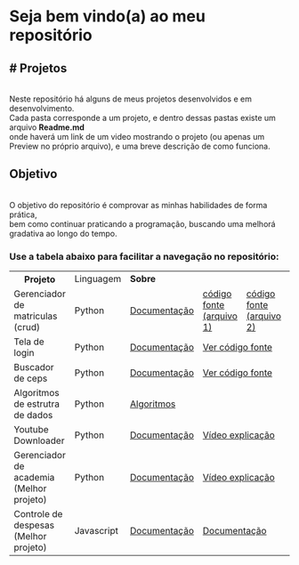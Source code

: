 <h1> Seja bem vindo(a) ao meu repositório</h1>
<h2># Projetos</h2> <br>
Neste repositório há alguns de meus projetos desenvolvidos e em desenvolvimento. <br>
Cada pasta corresponde a um projeto, e dentro dessas pastas existe um arquivo <strong>Readme.md</strong><br>
onde haverá um link de um video mostrando o projeto (ou apenas um Preview no próprio arquivo), e uma breve descrição de como funciona.

<h2>Objetivo</h2><br>
O objetivo do repositório é comprovar as minhas habilidades de forma prática, <br>
bem como continuar praticando a programação, buscando uma melhorá gradativa ao longo do tempo.
<br>

<h3>Use a tabela abaixo para facilitar a navegação no repositório:</h3>
<table>
  
  <tr>
    <th ><strong> Projeto</strong></th>
    <td>Linguagem </td>
    <td colspan=4><strong> Sobre </strong></td>
  </tr>
  <tr>
    <td> Gerenciador de matriculas (crud)</td>
    <td> Python</td>
    <td><a href='https://github.com/merino626/Projetos/blob/main/Projeto_gerenciador/dist/README.MD'> Documentação </a> </td>
     <td> <a href='https://github.com/merino626/Projetos/blob/main/Projeto_gerenciador/dist/Gerenciador.py'>código fonte (arquivo 1)</a></td>
  <td> <a href='https://github.com/merino626/Projetos/blob/main/Projeto_gerenciador/dist/main.py'>código fonte (arquivo 2)</a></td>
  <td> <a href='https://github.com/merino626/Projetos/blob/main/Projeto_gerenciador/dist/conexao_bd.py'>código fonte (arquivo 3)</a></td>
  </tr>
   <tr>
    <td> Tela de login</td>
    <td> Python</td>
    <td><a href='https://github.com/merino626/Projetos/blob/main/Login_Simples/README.md'> Documentação </a> </td>
     <td colspan='3'> <a href='https://github.com/merino626/Projetos/blob/main/Login_Simples/Login_simples.py'>Ver código fonte</a></td>
  </tr>
    </tr>
   <tr>
    <td> Buscador de ceps</td>
    <td> Python</td>
    <td><a href='https://github.com/merino626/Projetos/blob/main/Buscador_de_ceps/README.md'> Documentação </a> </td>
     <td colspan='3'> <a href='https://github.com/merino626/Projetos/blob/main/Buscador_de_ceps/busca_cep.py'>Ver código fonte</a></td>
  </tr>
   <tr>
    <td> Algoritmos de estrutra de dados</td>
    <td> Python</td>
     <td colspan='4'> <a href='https://github.com/merino626/Projetos/tree/main/Estrutura_de_dados'>Algoritmos</a></td>
  </tr>
     <tr>
    <td> Youtube Downloader</td>
    <td> Python</td>
    <td><a href='https://github.com/merino626/Projetos/tree/main/youtube_downloader'> Documentação </a> </td>
     <td colspan='3'> <a href='https://www.youtube.com/watch?v=R4w5Wsy76YU&ab_channel=Coding4ever'>Vídeo explicação</a></td>
  </tr>
  <tr>
    <td> Gerenciador de academia (Melhor projeto)</td>
    <td> Python</td>
    <td><a href='https://github.com/merino626/Projetos/tree/main/academia_de_crossfit'> Documentação </a> </td>
     <td colspan='3'> <a href='https://www.youtube.com/watch?v=VRxD5TLo9aU&ab_channel=Coding4ever'>Vídeo explicação</a></td>
  </tr>
  <tr>
    <td> Controle de despesas (Melhor projeto)</td>
    <td> Javascript </td>
    <td><a href='https://github.com/merino626/Projetos/tree/main/projeto_despesa'> Documentação </a> </td>
     <td colspan='2'> <a href='https://github.com/merino626/Projetos/tree/main/projeto_despesa'>Documentação</a></td>
   <td> <a href='https://merino626.github.io/projeto_despsas/'>Site do projeto</a></td>
  </tr>

</table>


